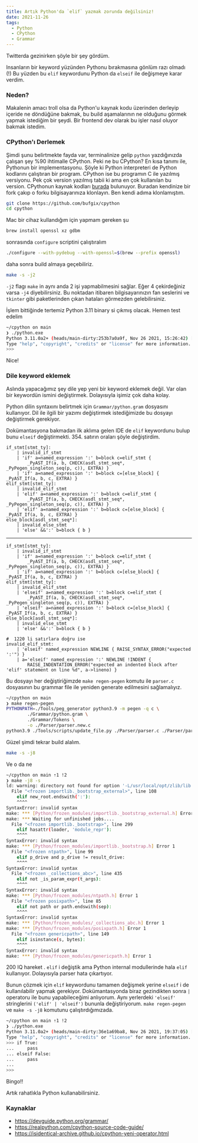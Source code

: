 ```yaml
---
title: Artık Python'da `elif` yazmak zorunda değilsiniz!
date: 2021-11-26
tags:
  - Python
  - CPython
  - Grammar
---
```


Twitterda gezinirken şöyle bir şey gördüm.

Insanların bir keyword yüzünden Pythonu bırakmasına gönlüm razı olmadı (!)
Bu yüzden bu `elif` keywordunu Python da `elseif` ile değişmeye karar verdim.

### Neden?

Makalenin amacı troll olsa da Python'u kaynak kodu üzerinden derleyip içeride ne döndüğüne bakmak, bu build
aşamalarının ne olduğunu görmek yapmak istediğim bir şeydi. Bir frontend dev olarak bu işler nasıl oluyor bakmak istedim.

### CPython'ı Derlemek

Şimdi şunu belirtmekte fayda var, terminalinize gelip `python` yazdığınızda çalışan şey %90 ihtimalle CPython. Peki ne bu CPython?
En kısa tanımı ile, Pythonun bir implementasyonu. Şöyle ki Python interpreteri de Python kodlarını çalıştıran bir program. CPython ise
bu programın C ile yazılmış versiyonu. Pek çok version yazılmış tabii ki ama en çok kullanılan bu version. CPythonun kaynak kodları
[burada](https://github.com/python/cpython) bulunuyor. Buradan kendinize bir fork çakıp o forku bilgisayarınıza klonlayın. Ben kendi adıma
klonlamıştım.

```bash
git clone https://github.com/bufgix/cpython
cd cpython
```

Mac bir cihaz kullandığım için yapmam gereken şu

```bash
brew install openssl xz gdbm
```

sonrasında `configure` scriptini çalıştıralım

```bash
./configure --with-pydebug --with-openssl=$(brew --prefix openssl)
```

daha sonra build almaya geçebiliriz.

```bash
make -s -j2
```

`-j2` flagı `make` in aynı anda 2 işi yapmabilmesini sağlar. Eğer 4 çekirdeğiniz varsa `-j4` diyebilirsiniz.
Bu noktadan itibaren bilgisayarınızın fan seslerini ve `tkinter` gibi paketlerinden çıkan hataları görmezden gelebilirsiniz.

İşlem bittiğinde tertemiz Python 3.11 binary si çıkmış olacak. Hemen test edelim

```bash
~/cpython on main
❯ ./python.exe
Python 3.11.0a2+ (heads/main-dirty:253b7a0a9f, Nov 26 2021, 15:26:42) [Clang 12.0.5 (clang-1205.0.22.11)] on darwin
Type "help", "copyright", "credits" or "license" for more information.
>>>
```

Nice!

### Dile keyword eklemek

Aslında yapacağımız şey dile yep yeni bir keyword eklemek değil. Var olan bir keywordün ismini değiştirmek. Dolayısıyla
işimiz çok daha kolay.

Python dilin syntaxını belirtmek için `Grammar/python.gram` dosyasını kullanıyor. Dil ile ilgili bir yazımı değiştirmek istediğimizde
bu dosyayı değiştirmek gerekiyor.

Dokümantasyona bakmadan ilk aklıma gelen IDE de `elif` keywordunu bulup bunu `elseif` değiştirmekti. 354. satırın oraları şöyle değiştirdim.

```gram {8-10}
if_stmt[stmt_ty]:
    | invalid_if_stmt
    | 'if' a=named_expression ':' b=block c=elif_stmt {
        _PyAST_If(a, b, CHECK(asdl_stmt_seq*, _PyPegen_singleton_seq(p, c)), EXTRA) }
    | 'if' a=named_expression ':' b=block c=[else_block] { _PyAST_If(a, b, c, EXTRA) }
elif_stmt[stmt_ty]:
    | invalid_elif_stmt
    | 'elif' a=named_expression ':' b=block c=elif_stmt {
        _PyAST_If(a, b, CHECK(asdl_stmt_seq*, _PyPegen_singleton_seq(p, c)), EXTRA) }
    | 'elif' a=named_expression ':' b=block c=[else_block] { _PyAST_If(a, b, c, EXTRA) }
else_block[asdl_stmt_seq*]:
    | invalid_else_stmt
    | 'else' &&':' b=block { b }

```

---

```gram {8-10}
if_stmt[stmt_ty]:
    | invalid_if_stmt
    | 'if' a=named_expression ':' b=block c=elif_stmt {
        _PyAST_If(a, b, CHECK(asdl_stmt_seq*, _PyPegen_singleton_seq(p, c)), EXTRA) }
    | 'if' a=named_expression ':' b=block c=[else_block] { _PyAST_If(a, b, c, EXTRA) }
elif_stmt[stmt_ty]:
    | invalid_elif_stmt
    | 'elseif' a=named_expression ':' b=block c=elif_stmt {
        _PyAST_If(a, b, CHECK(asdl_stmt_seq*, _PyPegen_singleton_seq(p, c)), EXTRA) }
    | 'elseif' a=named_expression ':' b=block c=[else_block] { _PyAST_If(a, b, c, EXTRA) }
else_block[asdl_stmt_seq*]:
    | invalid_else_stmt
    | 'else' &&':' b=block { b }

#  1220 li satırlara doğru ise
invalid_elif_stmt:
    | 'elseif' named_expression NEWLINE { RAISE_SYNTAX_ERROR("expected ':'") }
    | a='elseif' named_expression ':' NEWLINE !INDENT {
        RAISE_INDENTATION_ERROR("expected an indented block after 'elif' statement on line %d", a->lineno) }

```

Bu dosyayı her değiştiriğimzde `make regen-pegen` komutu ile `parser.c` dosyasının bu grammar file ile
yeniden generate edilmesini sağlamalıyız.

```bash
~/cpython on main
❯ make regen-pegen
PYTHONPATH=./Tools/peg_generator python3.9 -m pegen -q c \
		./Grammar/python.gram \
		./Grammar/Tokens \
		-o ./Parser/parser.new.c
python3.9 ./Tools/scripts/update_file.py ./Parser/parser.c ./Parser/parser.new.c

```

Güzel şimdi tekrar build alalım.

```bash
make -s -j8
```

Ve o da ne

```bash
~/cpython on main ⇡1 !2
❯ make -j8 -s
ld: warning: directory not found for option '-L/usr/local/opt/zlib/lib'
  File "<frozen importlib._bootstrap_external>", line 108
    elif new_root.endswith(':'):
    ^^^^
SyntaxError: invalid syntax
make: *** [Python/frozen_modules/importlib._bootstrap_external.h] Error 1
make: *** Waiting for unfinished jobs....
  File "<frozen importlib._bootstrap>", line 299
    elif hasattr(loader, 'module_repr'):
    ^^^^
SyntaxError: invalid syntax
make: *** [Python/frozen_modules/importlib._bootstrap.h] Error 1
  File "<frozen ntpath>", line 99
    elif p_drive and p_drive != result_drive:
    ^^^^
SyntaxError: invalid syntax
  File "<frozen _collections_abc>", line 435
    elif not _is_param_expr(t_args):
    ^^^^
SyntaxError: invalid syntax
make: *** [Python/frozen_modules/ntpath.h] Error 1
  File "<frozen posixpath>", line 85
    elif not path or path.endswith(sep):
    ^^^^
SyntaxError: invalid syntax
make: *** [Python/frozen_modules/_collections_abc.h] Error 1
make: *** [Python/frozen_modules/posixpath.h] Error 1
  File "<frozen genericpath>", line 149
    elif isinstance(s, bytes):
    ^^^^
SyntaxError: invalid syntax
make: *** [Python/frozen_modules/genericpath.h] Error 1

```

200 IQ hareket . `elif` i değiştik ama Python internal modullerinde hala `elif` kullanıyor. Dolayısıyla parser hata çıkartıyor.

Bunun çözmek için `elif` keywordunu tamamen değişmek yerine `elseif` i de kullanılabilir yapmak gerekiyor. Dokümantasyonda biraz gezindikten sonra
`|` operatoru ile bunu yapabileceğimi anlıyorum. Aynı yerlerdeki `'elseif'` stringlerini `('elif' | 'elseif')` bununla değiştiriyorum. `make regen-pegen`
ve `make -s -j8` komutunu çalıştırdığımızada.

```bash
~/cpython on main ⇡1 !2
❯ ./python.exe
Python 3.11.0a2+ (heads/main-dirty:36e1a69ba8, Nov 26 2021, 19:37:05) [Clang 12.0.5 (clang-1205.0.22.11)] on darwin
Type "help", "copyright", "credits" or "license" for more information.
>>> if True:
...     pass
... elseif False:
...     pass
...
>>>
```

Bingo!!

Artık rahatlıkla Python kullanabilirsiniz.

### Kaynaklar

- https://devguide.python.org/grammar/
- https://realpython.com/cpython-source-code-guide/
- https://isidentical-archive.github.io/cpython-yeni-operator.html
